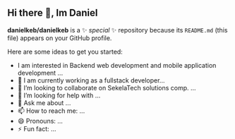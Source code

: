 ## Hi there 👋, Im Daniel

**danielkeb/danielkeb** is a ✨ _special_ ✨ repository because its `README.md` (this file) appears on your GitHub profile.

Here are some ideas to get you started:

- I am interested in Backend web development and mobile application development ...
- 🌱 I am currently working as a fullstack developer...
- 👯 I’m looking to collaborate on SekelaTech solutions comp. ...
- 🤔 I’m looking for help with ...
- 💬 Ask me about ...
- 📫 How to reach me: ...
- 😄 Pronouns: ...
- ⚡ Fun fact: ...

